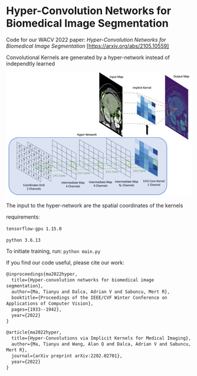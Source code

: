 # Hyper-Convolution Networks for Biomedical Image Segmentation
Code for our WACV 2022 paper: *Hyper-Convolution Networks for Biomedical Image Segmentation* [https://arxiv.org/abs/2105.10559] 

Convolutional Kernels are generated by a hyper-network instead of independtly learned

![alt text](https://github.com/tym002/Hyper-Convolution/blob/main/figure1_architecture.png)

The input to the hyper-network are the spatial coordinates of the kernels

requirements: 

`tensorflow-gpu 1.15.0`

`python 3.6.13`


To initiate training, run:
`python main.py`

If you find our code useful, please cite our work: 
```
@inproceedings{ma2022hyper,
  title={Hyper-convolution networks for biomedical image segmentation},
  author={Ma, Tianyu and Dalca, Adrian V and Sabuncu, Mert R},
  booktitle={Proceedings of the IEEE/CVF Winter Conference on Applications of Computer Vision},
  pages={1933--1942},
  year={2022}
}
```
```
@article{ma2022hyper,
  title={Hyper-Convolutions via Implicit Kernels for Medical Imaging},
  author={Ma, Tianyu and Wang, Alan Q and Dalca, Adrian V and Sabuncu, Mert R},
  journal={arXiv preprint arXiv:2202.02701},
  year={2022}
}
```
